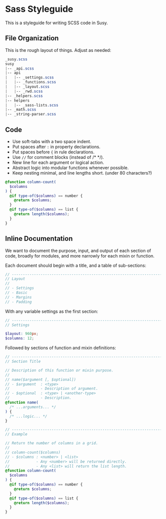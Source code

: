 # Sass Styleguide

This is a styleguide for writing SCSS code in Susy.

## File Organization

This is the rough layout of things. Adjust as needed:


```scss
_susy.scss
susy
|-- _api.scss
|-- api
|   |-- _settings.scss
|   |-- _functions.scss
|   |-- _layout.scss
|   |-- _rwd.scss
|-- _helpers.scss
|-- helpers
|   |-- _sass-lists.scss
|-- _math.scss
|-- _string-parser.scss
```

## Code

- Use soft-tabs with a two space indent.
- Put spaces after `:` in property declarations.
- Put spaces before `{` in rule declarations.
- Use `//` for comment blocks (instead of /* */).
- New line for each argument or logical action.
- Abstract logic into modular functions whenever possible.
- Keep nesting minimal, and line lengths short. (under 80 characters?)

```scss
@function column-count(
  $columns
) {
  @if type-of($columns) == number {
    @return $columns;
  }
  @if type-of($columns) == list {
    @return length($columns);
  }
}
```

## Inline Documentation

We want to document the purpose, input, and output of each section of code,
broadly for modules, and more narrowly for each mixin or function.

Each document should begin with a title, and a table of sub-sections:

```scss
// ---------------------------------------------------------------------------
// Layout
//
// - Settings
// - Basic
// - Margins
// - Padding
```

With any variable settings as the first section:


```scss
// ---------------------------------------------------------------------------
// Settings

$layout: 960px;
$columns: 12;
```

Followed by sections of function and mixin definitions:

```scss
// ----------------------------------------------------------------------------
// Section Title

// Description of this function or mixin purpose.
//
// name($argument [, $optional])
// - $argument  : <type>
//              - Description of argument.
// - $optional  : <type> | <another-type>
//              - Description.
@function name(
  /* ...arguments... */
) {
  /* ...logic... */
}

// ----------------------------------------------------------------------------
// Example

// Return the number of columns in a grid.
//
// column-count($columns)
// - $columns : <number> | <list>
//            - Any <number> will be returned directly.
//            - Any <list> will return the list length.
@function column-count(
  $columns
) {
  @if type-of($columns) == number {
    @return $columns;
  }
  @if type-of($columns) == list {
    @return length($columns);
  }
}
```
